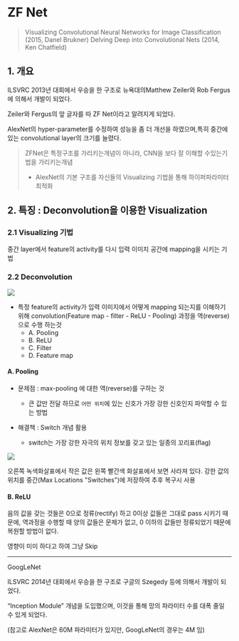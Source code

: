 # ZF Net

> Visualizing Convolutional Neural Networks for Image Classification (2015, Danel Brukner)
> Delving Deep into Convolutional Nets (2014, Ken Chatfield)

## 1. 개요 

ILSVRC 2013년 대회에서 우승을 한 구조로 뉴욕대의Matthew Zeiler와 Rob Fergus에 의해서 개발이 되었다.

Zeiler와 Fergus의 앞 글자를 따 ZF Net이라고 알려지게 되었다.

AlexNet의 hyper-parameter를 수정하여 성능을 좀 더 개선을 하였으며,특히 중간에 있는 convolutional layer의 크기를 늘렸다.

> ZFNet은 특정구조를 가리키는개념이 아니라, CNN을 보다 잘 이해할 수있는기법을 가리키는개념
> -  AlexNet의 기본 구조를 자신들의 Visualizing 기법을 통해 하이퍼파라미터 최적화 


## 2. 특징 : Deconvolution을 이용한 Visualization


### 2.1 Visualizing 기법 

중간 layer에서 feature의 activity를 다시 입력 이미지 공간에 mapping을 시키는 기법

### 2.2 Deconvolution 

![](http://i.imgur.com/ep9d371.png)   

- 특정 feature의 activity가 입력 이미지에서 어떻게 mapping 되는지를 이해하기 위해 convolution(Feature map - filter - ReLU - Pooling) 과정을 역(reverse)으로 수행 하는것 
    - A. Pooling 
    - B. ReLU 
    - C. Filter 
    - D. Feature map 
    
#### A. Pooling 
                
- 문제점 : max-pooling 에 대한 역(reverse)를 구하는 것
    - 큰 값만 전달 하므로 `어떤 위치`에 있는 신호가 가장 강한 신호인지 파악할 수 있는 방법

- 해결책 : Switch 개념 활용 
    - switch는 가장 강한 자극의 위치 정보를 갖고 있는 일종의 꼬리표(flag)

![](http://i.imgur.com/4sN1FTB.png)

오른쪽 녹색화살표에서 작은 값은 왼쪽 빨간색 화살표에서 보면 사라져 있다. 
강한 값의 위치를 중간(Max Locations "Switches")에 저장하여 추후 복구시 사용 

#### B. ReLU 

음의 값을 갖는 것들은 0으로 정류(rectify) 하고 0이상 값들은 그대로 pass  시키기 때문에, 역과정을 수행할 때 양의 값들은 문제가 없고, 0 이하의 값들만 정류되었기 때문에 복원할 방법이 없다.

영향이 미미 하다고 하여 그냥 Skip 



--- 
GoogLeNet


ILSVRC 2014년 대회에서 우승을 한 구조로 구글의 Szegedy 등에 의해서 개발이 되었다.

“Inception Module” 개념을 도입했으며, 이것을 통해 망의 파라미터 수를 대폭 줄일 수 있게 되었다.

(참고로 AlexNet은 60M 파라미터가 있지만, GoogLeNet의 경우는 4M 임)